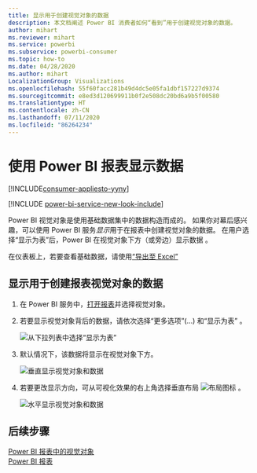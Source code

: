 ```yaml
---
title: 显示用于创建视觉对象的数据
description: 本文档阐述 Power BI 消费者如何“看到”用于创建视觉对象的数据。
author: mihart
ms.reviewer: mihart
ms.service: powerbi
ms.subservice: powerbi-consumer
ms.topic: how-to
ms.date: 04/28/2020
ms.author: mihart
LocalizationGroup: Visualizations
ms.openlocfilehash: 55f60facc281b49d4dc5e05fa1dbf157227d9374
ms.sourcegitcommit: e8ed3d120699911b0f2e508dc20bd6a9b5f00580
ms.translationtype: HT
ms.contentlocale: zh-CN
ms.lasthandoff: 07/11/2020
ms.locfileid: "86264234"
---
```

# <a name="show-data-with-power-bi-reports"></a>使用 Power BI 报表显示数据

[!INCLUDE[consumer-appliesto-yyny](../includes/consumer-appliesto-yyny.md)]

[!INCLUDE [power-bi-service-new-look-include](../includes/power-bi-service-new-look-include.md)]

Power BI 视觉对象是使用基础数据集中的数据构造而成的。 如果你对幕后感兴趣，可以使用 Power BI 服务*显示*用于在报表中创建视觉对象的数据。 在用户选择“显示为表”后，Power BI 在视觉对象下方（或旁边）显示数据  。

在仪表板上，若要查看基础数据，请使用[“导出至 Excel”](end-user-export.md)

## <a name="show-the-data-being-used-to-create-a-report-visual"></a>显示用于创建报表视觉对象的数据
1. 在 Power BI 服务中，[打开报表](end-user-report-open.md)并选择视觉对象。  
2. 若要显示视觉对象背后的数据，请依次选择“更多选项”(…) 和“显示为表”   。
   
   ![从下拉列表中选择“显示为表”](./media/end-user-show-data/power-bi-show-data-vertical.png)
3. 默认情况下，该数据将显示在视觉对象下方。
   
   ![垂直显示视觉对象和数据](./media/end-user-show-data/power-bi-show-data-table.png)

4. 若要更改显示方向，可从可视化效果的右上角选择垂直布局 ![布局图标](media/end-user-show-data/power-bi-vertical-icon-new.png) 。
   
   ![水平显示视觉对象和数据](./media/end-user-show-data/power-bi-horizontal.png)

## <a name="next-steps"></a>后续步骤
[Power BI 报表中的视觉对象](../visuals/power-bi-report-visualizations.md)    
[Power BI 报表](end-user-reports.md)    
